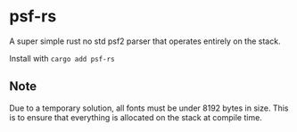 # psf-rs

A super simple rust no std psf2 parser that operates entirely on the stack.

Install with `cargo add psf-rs`

## Note

Due to a temporary solution, all fonts must be under 8192 bytes in size.
This is to ensure that everything is allocated on the stack at compile time.
